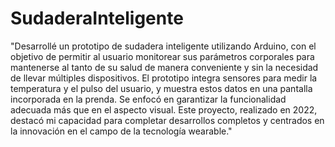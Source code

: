 # SudaderaInteligente
"Desarrollé un prototipo de sudadera inteligente utilizando Arduino, con el objetivo de permitir al usuario monitorear sus parámetros corporales para mantenerse al tanto de su salud de manera conveniente y sin la necesidad de llevar múltiples dispositivos. El prototipo integra sensores para medir la temperatura y el pulso del usuario, y muestra estos datos en una pantalla incorporada en la prenda. Se enfocó en garantizar la funcionalidad adecuada más que en el aspecto visual. Este proyecto, realizado en 2022, destacó mi capacidad para completar desarrollos completos y centrados en la innovación en el campo de la tecnología wearable."
